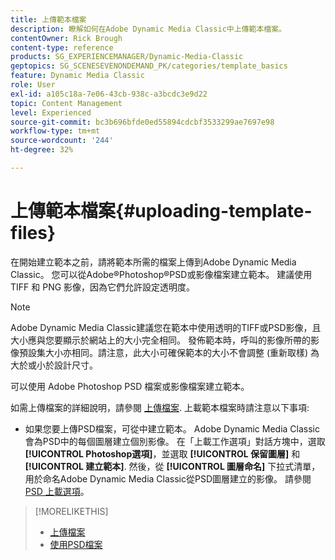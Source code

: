 ```yaml
---
title: 上傳範本檔案
description: 瞭解如何在Adobe Dynamic Media Classic中上傳範本檔案。
contentOwner: Rick Brough
content-type: reference
products: SG_EXPERIENCEMANAGER/Dynamic-Media-Classic
geptopics: SG_SCENESEVENONDEMAND_PK/categories/template_basics
feature: Dynamic Media Classic
role: User
exl-id: a105c18a-7e06-43cb-938c-a3bcdc3e9d22
topic: Content Management
level: Experienced
source-git-commit: bc3b696bfde0ed55894cdcbf3533299ae7697e98
workflow-type: tm+mt
source-wordcount: '244'
ht-degree: 32%

---
```


# 上傳範本檔案{#uploading-template-files}

在開始建立範本之前，請將範本所需的檔案上傳到Adobe Dynamic Media Classic。 您可以從Adobe®Photoshop®PSD或影像檔案建立範本。 建議使用 TIFF 和 PNG 影像，因為它們允許設定透明度。

>[!NOTE]
>
>Adobe Dynamic Media Classic建議您在範本中使用透明的TIFF或PSD影像，且大小應與您要顯示於網站上的大小完全相同。 發佈範本時，呼叫的影像所帶的影像預設集大小亦相同。請注意，此大小可確保範本的大小不會調整 (重新取樣) 為大於或小於設計尺寸。

可以使用 Adobe Photoshop PSD 檔案或影像檔案建立範本。

如需上傳檔案的詳細說明，請參閱 [上傳檔案](uploading-files.md#uploading_files). 上載範本檔案時請注意以下事項:

* 如果您要上傳PSD檔案，可從中建立範本。 Adobe Dynamic Media Classic會為PSD中的每個圖層建立個別影像。 在「上載工作選項」對話方塊中，選取 **[!UICONTROL Photoshop選項]**，並選取 **[!UICONTROL 保留圖層]** 和 **[!UICONTROL 建立範本]**. 然後，從 **[!UICONTROL 圖層命名]** 下拉式清單，用於命名Adobe Dynamic Media Classic從PSD圖層建立的影像。
請參閱[PSD 上載選項](psd-files.md#psd_upload_options)。
<!-- THERE IS NO LONGER AN IMAGE EDITING OPTIONS MENU * If you are uploading images, you can create a mask from its clipping path. This option applies to images created with image-editing applications in which a clipping path was created. In the Upload Job Options dialog box, select Image Editing Options and select the Create Mask From Clipping Path option. 
See [Image editing options at upload](image-editing-options-upload.md#image-editing-options-at-upload). -->

>[!MORELIKETHIS]
>
>* [上傳檔案](uploading-files.md#uploading_your_files)
>* [使用PSD檔案](psd-files.md#working_with_psd_files)
